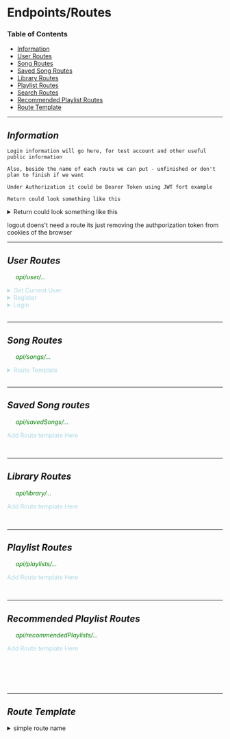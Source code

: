 # Endpoints/Routes

### Table of Contents

- [Information](#information)
- [User Routes](#user-routes)
- [Song Routes](#song-routes)
- [Saved Song Routes](#saved-song-routes)
- [Library Routes](#library-routes)
- [Playlist Routes](#playlist-routes)
- [Search Routes](#search-routes)
- [Recommended Playlist Routes](#recommended-playlist-routes)
- [Route Template](#route-template)

---

## ***Information*** 
    Login information will go here, for test account and other useful public information

    Also, beside the name of each route we can put - unfinished or don't plan to finish if we want

    Under Authorization it could be Bearer Token using JWT fort example

    Return could look something like this 
<details><summary>Return could look something like this </summary> 

    -Returns: Status 200 OK  // account created, info returned
		{
		"_id": "622c08211c919e1ccb135709",
		"username": "chacen",
		"userPosts": [],
		"savedPosts": [],
		"token": "eyJhbGciOiJIUzI1NiIsInR5cCI6IkpXVCJ9.eyJpZCI6IjYyMmMwODIxMWM5MTllMWNjYjEzNTcwOSIsImlhdCI6MTY0NzA1MjgzMywiZXhwIjoxNjQ5NjQ0ODMzfQ.o5-NS5YS7moH0jzV9Wg3Vce2kBMB25fgCbruGgfZ9rc"
		}
	Status 400 Bad Request
  		{"message": "User Already Exists","stack": "....."}			
  	or	{"message": "Please Add All Fields", "stack": "....."}			
  	or	{"message": "Could Not Create User - Invalid Entry", "stack": "....."}

</details>

logout doens't need a route its just removing the authporization token from cookies of the browser









---

## ***User Routes*** 
<font color="green">&nbsp;&nbsp;&nbsp;&nbsp; *api/user/...*
</font>
<font color="lightblue">

<!-- Get Current User -->
<details><summary>Get Current User </summary> 

#### Get current user info - Private 
    GET .../api/user/me
	-Fields: none
	-Authorization: Yes
	-Returns: TBD
<br>
</details>

<!-- Template -->
<details><summary>Register</summary>
<br>

#### Create Account/Register for an Account - Public
	POST/GET/PUT/DELETE .../api/users
	-Fields: username, password, email, fname, lname, 
	-Authorization: none
	-Returns: TBD
<br>
</details>


<!-- Login -->
<details><summary>Login </summary>
<br>

#### Login to an account - Public
	POST .../api/users/login
	-Fields: username, password 
	-Authorization: none
	-Returns: TBD
<br>
</details>



 </font>
 






<br>

---


## ***Song Routes*** 
<font color="green">&nbsp;&nbsp;&nbsp;&nbsp; *api/songs/...* </font>
<font color="lightblue">

<!-- Route Template -->
<details><summary>Route Template </summary>
<br>

#### Description of the Route - Public/Private
	POST .../api/...
	-Fields: ... 
	-Authorization: ...
	-Returns: TBD
<br>
</details>


 </font>







<br>

---

## ***Saved Song routes*** 
<font color="green">&nbsp;&nbsp;&nbsp;&nbsp; *api/savedSongs/...* </font>
<font color="lightblue">

Add Route template Here


 </font>





<br>

---


## ***Library Routes*** 
<font color="green">&nbsp;&nbsp;&nbsp;&nbsp; *api/library/...* </font>
<font color="lightblue">

Add Route template Here


 </font>








<br>

---


## ***Playlist Routes***
<font color="green">&nbsp;&nbsp;&nbsp;&nbsp; *api/playlists/...* </font>
<font color="lightblue">

Add Route template Here


 </font>







<br>

---

## ***Recommended Playlist Routes***
<font color="green">&nbsp;&nbsp;&nbsp;&nbsp; *api/recommendedPlaylists/...* </font>
<font color="lightblue">

Add Route template Here


 </font>





<br><br><br><br>

---

## ***Route Template*** 

<!-- Route Template -->
<details><summary> simple route name </summary>
<br>

#### Description of the Route - Public/Private
	POST/GET/PUT/DELETE .../api/...
	-Fields: ... 
	-Authorization: ...
	-Returns: TBD
<br>
</details>